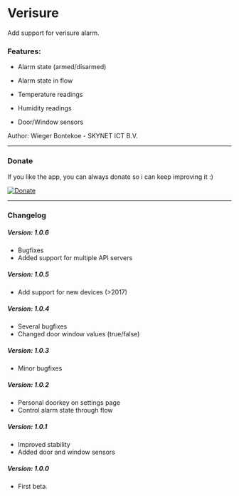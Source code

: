 # Verisure

Add support for verisure alarm.

### Features:
* Alarm state (armed/disarmed)
* Alarm state in flow
* Temperature readings

* Humidity readings
* Door/Window sensors

Author: Wieger Bontekoe - SKYNET ICT B.V.

---
### Donate

If you like the app, you can always donate so i can keep improving it :)

[![Donate](https://www.paypalobjects.com/webstatic/en_US/i/btn/png/btn_donate_92x26.png)](https://paypal.me/WiegerBontekoe)

---
### Changelog

##### Version: 1.0.6
- Bugfixes
- Added support for multiple API servers

##### Version: 1.0.5
- Add support for new devices (>2017)

##### Version: 1.0.4
- Several bugfixes
- Changed door window values (true/false)

##### Version: 1.0.3
- Minor bugfixes

##### Version: 1.0.2
- Personal doorkey on settings page
- Control alarm state through flow

##### Version: 1.0.1
- Improved stability
- Added door and window sensors

##### Version: 1.0.0
- First beta.
